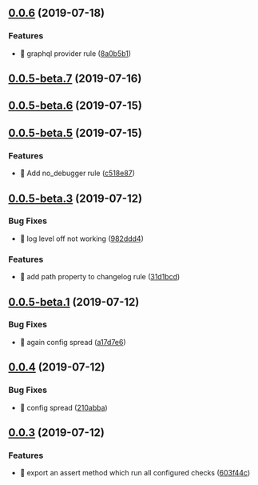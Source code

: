 ## [0.0.6](https://github.com/vtex/danger/compare/v0.0.5-beta.7...v0.0.6) (2019-07-18)


### Features

* 🎸 graphql provider rule ([8a0b5b1](https://github.com/vtex/danger/commit/8a0b5b1))



## [0.0.5-beta.7](https://github.com/vtex/danger/compare/v0.0.5-beta.6...v0.0.5-beta.7) (2019-07-16)



## [0.0.5-beta.6](https://github.com/vtex/danger/compare/v0.0.5-beta.5...v0.0.5-beta.6) (2019-07-15)



## [0.0.5-beta.5](https://github.com/vtex/danger/compare/v0.0.5-beta.3...v0.0.5-beta.5) (2019-07-15)


### Features

* :guitar: Add no_debugger rule ([c518e87](https://github.com/vtex/danger/commit/c518e87))



## [0.0.5-beta.3](https://github.com/vtex/danger/compare/v0.0.5-beta.1...v0.0.5-beta.3) (2019-07-12)


### Bug Fixes

* 🐛 log level off not working ([982ddd4](https://github.com/vtex/danger/commit/982ddd4))


### Features

* 🎸 add path property to changelog rule ([31d1bcd](https://github.com/vtex/danger/commit/31d1bcd))



## [0.0.5-beta.1](https://github.com/vtex/danger/compare/v0.0.4...v0.0.5-beta.1) (2019-07-12)


### Bug Fixes

* 🐛 again config spread ([a17d7e6](https://github.com/vtex/danger/commit/a17d7e6))



## [0.0.4](https://github.com/vtex/danger/compare/v0.0.3...v0.0.4) (2019-07-12)


### Bug Fixes

* 🐛 config spread ([210abba](https://github.com/vtex/danger/commit/210abba))



## [0.0.3](https://github.com/vtex/danger/compare/603f44c...v0.0.3) (2019-07-12)


### Features

* :guitar: export an assert method which run all configured checks ([603f44c](https://github.com/vtex/danger/commit/603f44c))



